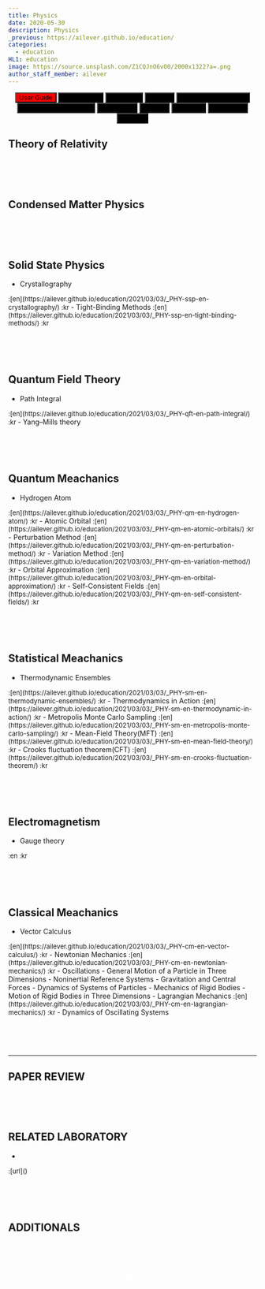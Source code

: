 ```yaml
---
title: Physics
date: 2020-05-30
description: Physics
_previous: https://ailever.github.io/education/
categories:
  - education
HL1: education
image: https://source.unsplash.com/Z1CQJnO6vO0/2000x1322?a=.png
author_staff_member: ailever
---
```


<div align="center" class="top_btn_box">
    <button class="top_btn" type="button" style="background-color:red;" onclick="location.href='https://ailever.github.io/user%20guide/2021/02/25/User-Guide/'">User Guide</button>
  <button class="top_btn" type="button" style="background-color:black;" onclick="location.href='https://ailever.github.io/education/2020/05/30/Mathematics'">Mathematics</button>
  <button class="top_btn" type="button" style="background-color:black;" onclick="location.href='https://ailever.github.io/education/2020/05/30/Chemistry'">Chemistry</button>
  <button class="top_btn" type="button" style="background-color:black;" onclick="location.href='https://ailever.github.io/education/2020/05/30/Biology'">Biology</button>
  <button class="top_btn" type="button" style="background-color:black;" onclick="location.href='https://ailever.github.io/education/2020/05/30/Computer-Engineering'">Computer Engineering</button>
  <button class="top_btn" type="button" style="background-color:black;" onclick="location.href='https://ailever.github.io/education/2020/05/30/Mechanical-Engineering'">Mechanical Engineering</button>
  <button class="top_btn" type="button" style="background-color:black;" onclick="location.href='https://ailever.github.io/education/2020/05/30/Electronics'">Electronics</button>
  <button class="top_btn" type="button" style="background-color:black;" onclick="location.href='https://ailever.github.io/education/2020/05/30/Physics'">Physics</button>
  <button class="top_btn" type="button" style="background-color:black;" onclick="location.href='https://ailever.github.io/education/2020/05/30/Statistics'">Statistics</button>
  <button class="top_btn" type="button" style="background-color:black;" onclick="location.href='https://ailever.github.io/education/2020/05/30/Economics'">Economics</button>
  <button class="top_btn" type="button" style="background-color:black;" onclick="location.href='https://ailever.github.io/education/2020/05/30/Finance'">Finance</button>    
</div>


## Theory of Relativity

<br><br><br>
## Condensed Matter Physics

<br><br><br>
## Solid State Physics
- Crystallography
<span style="font-size:small;">
  :[en](https://ailever.github.io/education/2021/03/03/_PHY-ssp-en-crystallography/)
  :kr
</span>
- Tight-Binding Methods
<span style="font-size:small;">
  :[en](https://ailever.github.io/education/2021/03/03/_PHY-ssp-en-tight-binding-methods/)
  :kr
</span>


<br><br><br>
## Quantum Field Theory
- Path Integral
<span style="font-size:small;">
  :[en](https://ailever.github.io/education/2021/03/03/_PHY-qft-en-path-integral/)
  :kr
</span>
- Yang–Mills theory


<br><br><br>
## Quantum Meachanics
- Hydrogen Atom
<span style="font-size:small;">
  :[en](https://ailever.github.io/education/2021/03/03/_PHY-qm-en-hydrogen-atom/)
  :kr
</span>
- Atomic Orbital
<span style="font-size:small;">
  :[en](https://ailever.github.io/education/2021/03/03/_PHY-qm-en-atomic-orbitals/)
  :kr
</span>
- Perturbation Method
<span style="font-size:small;">
  :[en](https://ailever.github.io/education/2021/03/03/_PHY-qm-en-perturbation-method/)
  :kr
</span>
- Variation Method
<span style="font-size:small;">
  :[en](https://ailever.github.io/education/2021/03/03/_PHY-qm-en-variation-method/)
  :kr
</span>
- Orbital Approximation
<span style="font-size:small;">
  :[en](https://ailever.github.io/education/2021/03/03/_PHY-qm-en-orbital-approximation/)
  :kr
</span>
- Self-Consistent Fields
<span style="font-size:small;">
  :[en](https://ailever.github.io/education/2021/03/03/_PHY-qm-en-self-consistent-fields/)
  :kr
</span>

<br><br><br>
## Statistical Meachanics
- Thermodynamic Ensembles
<span style="font-size:small;">
  :[en](https://ailever.github.io/education/2021/03/03/_PHY-sm-en-thermodynamic-ensembles/)
  :kr
</span>
- Thermodynamics in Action
<span style="font-size:small;">
  :[en](https://ailever.github.io/education/2021/03/03/_PHY-sm-en-thermodynamic-in-action/)
  :kr
</span>
- Metropolis Monte Carlo Sampling
<span style="font-size:small;">
  :[en](https://ailever.github.io/education/2021/03/03/_PHY-sm-en-metropolis-monte-carlo-sampling/)
  :kr
</span>
- Mean-Field Theory(MFT)
<span style="font-size:small;">
  :[en](https://ailever.github.io/education/2021/03/03/_PHY-sm-en-mean-field-theory/)
  :kr
</span>
- Crooks fluctuation theorem(CFT)
<span style="font-size:small;">
  :[en](https://ailever.github.io/education/2021/03/03/_PHY-sm-en-crooks-fluctuation-theorem/)
  :kr
</span>

<br><br><br>
## Electromagnetism
- Gauge theory
<span style="font-size:small;">
  :en
  :kr
</span>


<br><br><br>
## Classical Meachanics
- Vector Calculus
<span style="font-size:small;">
  :[en](https://ailever.github.io/education/2021/03/03/_PHY-cm-en-vector-calculus/)
  :kr
</span>
- Newtonian Mechanics
<span style="font-size:small;">
  :[en](https://ailever.github.io/education/2021/03/03/_PHY-cm-en-newtonian-mechanics/)
  :kr
</span>
- Oscillations
- General Motion of a Particle in Three Dimensions
- Noninertial Reference Systems
- Gravitation and Central Forces
- Dynamics of Systems of Particles
- Mechanics of Rigid Bodies
- Motion of Rigid Bodies in Three Dimensions
- Lagrangian Mechanics
<span style="font-size:small;">
  :[en](https://ailever.github.io/education/2021/03/03/_PHY-cm-en-lagrangian-mechanics/)
  :kr
</span>
- Dynamics of Oscillating Systems






<br><br><br>

--- 

## PAPER REVIEW

<br><br><br>
## RELATED LABORATORY
-
<span style="font-size:small;">
  :[url]()
</span>


<br><br><br>
## ADDITIONALS

<br><br><br>
<div align="center" class="bottom_btn_box">
  <span class="bottom_btn"><a href="https://github.com/ailever/ailever.github.io/blob/master/_posts/education/2020-05-30-Physics.md" target="_blank" style="color:white">Edit</a></span>
</div>
